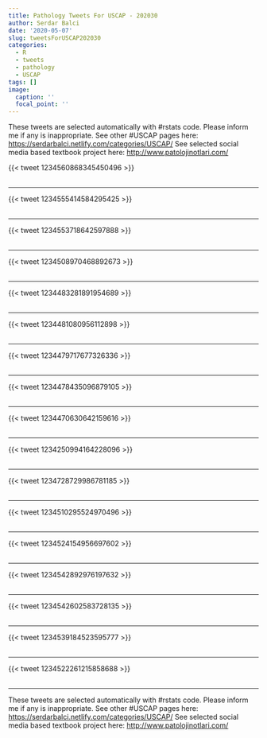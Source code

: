 ```yaml
---
title: Pathology Tweets For USCAP - 202030
author: Serdar Balci
date: '2020-05-07'
slug: tweetsForUSCAP202030
categories:
  - R
  - tweets
  - pathology
  - USCAP
tags: []
image:
  caption: ''
  focal_point: ''
---
```



These tweets are selected automatically with #rstats code. Please inform me if any is inappropriate.
See other #USCAP pages here: https://serdarbalci.netlify.com/categories/USCAP/ 
See selected social media based textbook project here: http://www.patolojinotlari.com/

{{< tweet 1234560868345450496 >}}
<br>
<br>
<hr>
{{< tweet 1234555414584295425 >}}
<br>
<br>
<hr>
{{< tweet 1234553718642597888 >}}
<br>
<br>
<hr>
{{< tweet 1234508970468892673 >}}
<br>
<br>
<hr>
{{< tweet 1234483281891954689 >}}
<br>
<br>
<hr>
{{< tweet 1234481080956112898 >}}
<br>
<br>
<hr>
{{< tweet 1234479717677326336 >}}
<br>
<br>
<hr>
{{< tweet 1234478435096879105 >}}
<br>
<br>
<hr>
{{< tweet 1234470630642159616 >}}
<br>
<br>
<hr>
{{< tweet 1234250994164228096 >}}
<br>
<br>
<hr>
{{< tweet 1234728729986781185 >}}
<br>
<br>
<hr>
{{< tweet 1234510295524970496 >}}
<br>
<br>
<hr>
{{< tweet 1234524154956697602 >}}
<br>
<br>
<hr>
{{< tweet 1234542892976197632 >}}
<br>
<br>
<hr>
{{< tweet 1234542602583728135 >}}
<br>
<br>
<hr>
{{< tweet 1234539184523595777 >}}
<br>
<br>
<hr>
{{< tweet 1234522261215858688 >}}
<br>
<br>
<hr>


These tweets are selected automatically with #rstats code. Please inform me if any is inappropriate.
See other #USCAP pages here: https://serdarbalci.netlify.com/categories/USCAP/ 
See selected social media based textbook project here: http://www.patolojinotlari.com/
